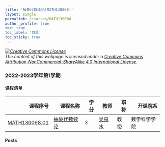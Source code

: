 ```yaml
---
title: '抽象代数续论[MATH130068]'
layout: single
permalink: /courses/MATH130068
author_profile: true
toc: true
toc_label: '目录'
toc_sticky: true
---
```



<div class='notice--warning'>
	<p><i><a rel='license' href='http://creativecommons.org/licenses/by-nc-sa/4.0/'><img alt='Creative Commons License' style='border-width:0' src='https://i.creativecommons.org/l/by-nc-sa/4.0/88x31.png' /></a><br /> The content of this webpage is licensed under a <a rel='license' href='http://creativecommons.org/licenses/by-nc-sa/4.0/'>Creative Commons Attribution-NonCommercial-ShareAlike 4.0 International License</a>.</i></p>
</div>

### 2022-2023学年第1学期


#### 课程清单

<div style='text-align: center;' id='MATH130068_2223F'> <table id='MATH130068_2223F_table'>
  <thead>
    <tr style="text-align: right;">
      <th>课程序号</th>
      <th>课程名称</th>
      <th>学分</th>
      <th>教师</th>
      <th>职称</th>
      <th>开课院系</th>
    </tr>
  </thead>
  <tbody>
    <tr>
      <td><a href='https://fdu-math.github.io/courses/class-id/MATH130068-01'>MATH130068.01</a></td>
      <td><a href='https://fdu-math.github.io/courses/MATH130068'>抽象代数续论</a></td>
      <td>3</td>
      <td><a href='https://fdu-math.github.io/teachers/吴泉水'>吴泉水</a></td>
      <td>教授</td>
      <td>数学科学学院</td>
    </tr>
  </tbody>
</table></div>

#### Posts


